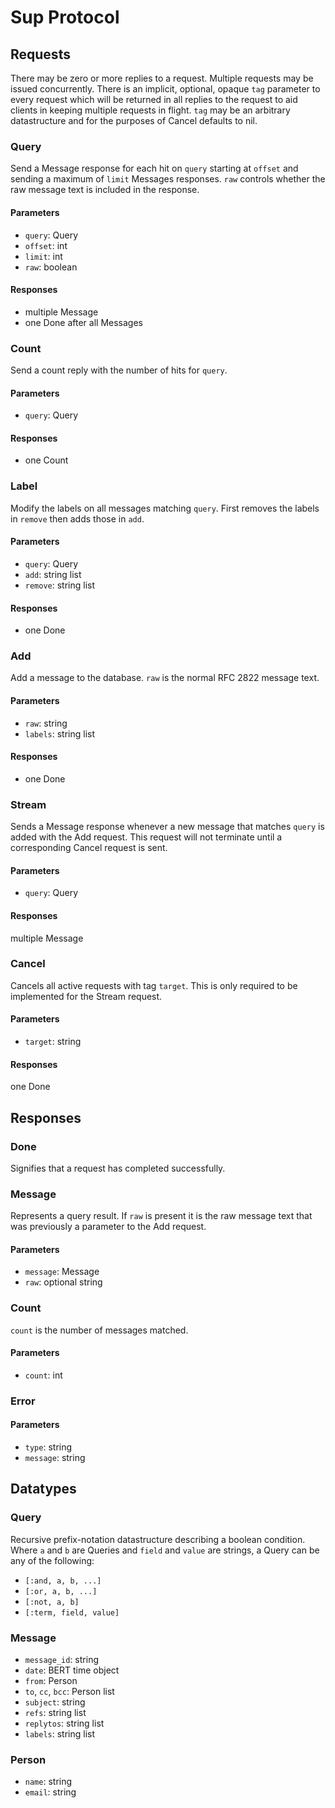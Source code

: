 Sup Protocol
============

Requests
--------

There may be zero or more replies to a request. Multiple requests may be
issued concurrently. There is an implicit, optional, opaque `tag` parameter to
every request which will be returned in all replies to the request to
aid clients in keeping multiple requests in flight. `tag` may be an
arbitrary datastructure and for the purposes of Cancel defaults to nil.

### Query
Send a Message response for each hit on `query` starting at `offset`
and sending a maximum of `limit` Messages responses. `raw` controls
whether the raw message text is included in the response.

#### Parameters
*   `query`: Query
*   `offset`: int
*   `limit`: int
*   `raw`: boolean

#### Responses
*   multiple Message
*   one Done after all Messages


### Count
Send a count reply with the number of hits for `query`.

#### Parameters
*   `query`: Query

#### Responses
*   one Count


### Label
Modify the labels on all messages matching `query`. First removes the
labels in `remove` then adds those in `add`.

#### Parameters
*   `query`: Query
*   `add`: string list
*   `remove`: string list

#### Responses
*   one Done


### Add
Add a message to the database. `raw` is the normal RFC 2822 message text.

#### Parameters
*   `raw`: string
*   `labels`: string list

#### Responses
*   one Done


### Stream
Sends a Message response whenever a new message that matches `query` is
added with the Add request. This request will not terminate until a
corresponding Cancel request is sent.

#### Parameters
*   `query`: Query

#### Responses
multiple Message


### Cancel
Cancels all active requests with tag `target`. This is only required to
be implemented for the Stream request.

#### Parameters
*   `target`: string

#### Responses
one Done



Responses
---------

### Done
Signifies that a request has completed successfully.


### Message
Represents a query result. If `raw` is present it is the raw message
text that was previously a parameter to the Add request.

#### Parameters
*   `message`: Message
*   `raw`: optional string


### Count
`count` is the number of messages matched.

#### Parameters
*   `count`: int


### Error

#### Parameters
*   `type`: string
*   `message`: string

Datatypes
---------

### Query
Recursive prefix-notation datastructure describing a boolean condition.
Where `a` and `b` are Queries and `field` and `value` are strings, a
Query can be any of the following:

*   `[:and, a, b, ...]`
*   `[:or, a, b, ...]`
*   `[:not, a, b]`
*   `[:term, field, value]`


### Message
*   `message_id`: string
*   `date`: BERT time object
*   `from`: Person
*   `to`, `cc`, `bcc`: Person list
*   `subject`: string
*   `refs`: string list
*   `replytos`: string list
*   `labels`: string list


### Person
*   `name`: string
*   `email`: string
